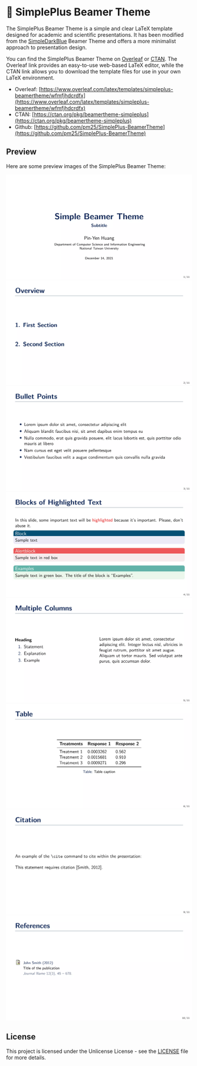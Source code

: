 # 🍃 SimplePlus Beamer Theme

The SimplePlus Beamer Theme is a simple and clear LaTeX template designed for academic and scientific presentations. It has been modified from the [SimpleDarkBlue](https://github.com/pm25/SimpleDarkBlue-BeamerTheme) Beamer Theme and offers a more minimalist approach to presentation design.

You can find the SimplePlus Beamer Theme on [Overleaf](https://www.overleaf.com/latex/templates/simpleplus-beamertheme/wfmfjhdcrdfx) or [CTAN](https://ctan.org/pkg/beamertheme-simpleplus). The Overleaf link provides an easy-to-use web-based LaTeX editor, while the CTAN link allows you to download the template files for use in your own LaTeX environment.

-   Overleaf: [https://www.overleaf.com/latex/templates/simpleplus-beamertheme/wfmfjhdcrdfx](https://www.overleaf.com/latex/templates/simpleplus-beamertheme/wfmfjhdcrdfx) <br>
-   CTAN: [https://ctan.org/pkg/beamertheme-simpleplus](https://ctan.org/pkg/beamertheme-simpleplus) <br>
-   Github: [https://github.com/pm25/SimplePlus-BeamerTheme](https://github.com/pm25/SimplePlus-BeamerTheme)

## Preview

Here are some preview images of the SimplePlus Beamer Theme:

![page1](preview/1.webp)
![page2](preview/2.webp)
![page3](preview/3.webp)
![page4](preview/4.webp)
![page5](preview/5.webp)
![page6](preview/6.webp)
![page9](preview/9.webp)
![page10](preview/10.webp)

## License

This project is licensed under the Unlicense License - see the [LICENSE](./LICENSE) file for more details.
